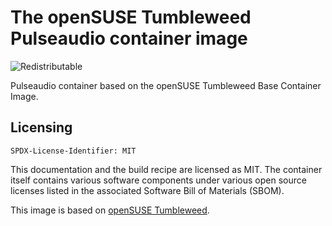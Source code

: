 # The openSUSE Tumbleweed Pulseaudio container image
![Redistributable](https://img.shields.io/badge/Redistributable-Yes-green)

Pulseaudio container based on the openSUSE Tumbleweed Base Container Image.

## Licensing

`SPDX-License-Identifier: MIT`

This documentation and the build recipe are licensed as MIT.
The container itself contains various software components under various open source licenses listed in the associated
Software Bill of Materials (SBOM).

This image is based on [openSUSE Tumbleweed](https://get.opensuse.org/tumbleweed/).
